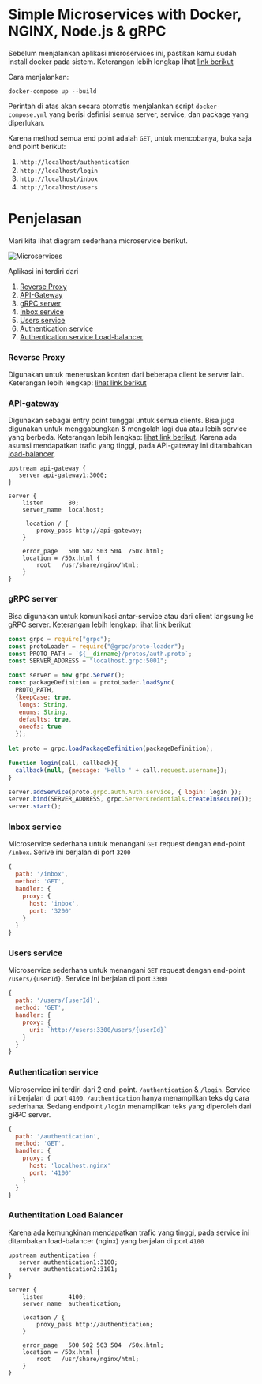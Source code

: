 # Simple Microservices with Docker, NGINX, Node.js & gRPC 

Sebelum menjalankan aplikasi microservices ini, pastikan kamu sudah install docker pada sistem. Keterangan lebih lengkap lihat [link berikut](https://docs.docker.com/install/)

Cara menjalankan:
```console
docker-compose up --build
```
Perintah di atas akan secara otomatis menjalankan script `docker-compose.yml` yang berisi definisi semua server, service, dan package yang diperlukan.

Karena method semua end point adalah `GET`, untuk mencobanya, buka saja end point berikut:
1. `http://localhost/authentication`
2. `http://localhost/login`
3. `http://localhost/inbox`
4. `http://localhost/users`

# Penjelasan

Mari kita lihat diagram sederhana microservice berikut.

![Microservices](https://github.com/ynwd/simple-node-microservices/blob/master/docs/microservices.svg "Microservices")

Aplikasi ini terdiri dari 
1. [Reverse Proxy](https://github.com/ynwd/simple-node-microservices/blob/master/README.md#reverse-proxy)
2. [API-Gateway](https://github.com/ynwd/simple-node-microservices/blob/master/README.md#api-gateway)
3. [gRPC server](https://github.com/ynwd/simple-node-microservices/blob/master/README.md#grpc-server)
4. [Inbox service](https://github.com/ynwd/simple-node-microservices/blob/master/README.md#inbox-service)
5. [Users service](https://github.com/ynwd/simple-node-microservices/blob/master/README.md#users-service)
6. [Authentication service](https://github.com/ynwd/simple-node-microservices/blob/master/README.md#authentication-service)
7. [Authentication service Load-balancer](https://github.com/ynwd/simple-node-microservices/blob/master/README.md#authentitation-load-balancer)


### Reverse Proxy
Digunakan untuk meneruskan konten dari beberapa client ke server lain. Keterangan lebih lengkap: [lihat link berikut](https://www.nginx.com/resources/glossary/reverse-proxy-server/)

### API-gateway
Digunakan sebagai entry point tunggal untuk semua clients. Bisa juga digunakan untuk menggabungkan & mengolah lagi dua atau lebih service yang berbeda. Keterangan lebih lengkap: [lihat link berikut](https://microservices.io/patterns/apigateway.html). Karena ada asumsi mendapatkan trafic yang tinggi, pada API-gateway ini ditambahkan [load-balancer](https://github.com/ynwd/simple-node-microservices/blob/master/nginx/service.auth.conf). 

```apacheconf
upstream api-gateway {
   server api-gateway1:3000; 
}

server {
    listen       80;
    server_name  localhost;

     location / {
        proxy_pass http://api-gateway;
    }

    error_page   500 502 503 504  /50x.html;
    location = /50x.html {
        root   /usr/share/nginx/html;
    }
}
```

### gRPC server
Bisa digunakan untuk komunikasi antar-service atau dari client langsung ke gRPC server. Keterangan lebih lengkap: [lihat link berikut](https://itnext.io/effectively-communicate-between-microservices-de7252ba2f3c)

```javascript
const grpc = require("grpc");
const protoLoader = require("@grpc/proto-loader");
const PROTO_PATH = `${__dirname}/protos/auth.proto`;
const SERVER_ADDRESS = "localhost.grpc:5001";

const server = new grpc.Server();
const packageDefinition = protoLoader.loadSync(
  PROTO_PATH,
  {keepCase: true,
   longs: String,
   enums: String,
   defaults: true,
   oneofs: true
  });
 
let proto = grpc.loadPackageDefinition(packageDefinition);

function login(call, callback){
  callback(null, {message: 'Hello ' + call.request.username});
}

server.addService(proto.grpc.auth.Auth.service, { login: login });
server.bind(SERVER_ADDRESS, grpc.ServerCredentials.createInsecure());
server.start();
```


### Inbox service
Microservice sederhana untuk menangani `GET` request dengan end-point `/inbox`.
Serive ini berjalan di port `3200`

```javascript
{
  path: '/inbox',
  method: 'GET',
  handler: {
    proxy: {
      host: 'inbox',             
      port: '3200'
    }
  }
}
```

### Users service 
Microservice sederhana untuk menangani `GET` request dengan end-point `/users/{userId}`. Service ini berjalan di port `3300`

```javascript
{
  path: '/users/{userId}',
  method: 'GET',
  handler: {
    proxy: {
      uri: `http://users:3300/users/{userId}`
    }
  }
}

```

### Authentication service
Microservice ini terdiri dari 2 end-point. `/authentication` & `/login`. Service ini berjalan di port `4100`. `/authentication` hanya menampilkan teks dg cara sederhana. Sedang endpoint `/login` menampilkan teks yang diperoleh dari gRPC server.

```javascript
{
  path: '/authentication',
  method: 'GET',
  handler: {
    proxy: {
      host: 'localhost.nginx'
      port: '4100'
    }
  }
}
```

### Authentitation Load Balancer
Karena ada kemungkinan mendapatkan trafic yang tinggi, pada service ini ditambakan load-balancer (nginx) yang berjalan di port `4100`

```apacheconf
upstream authentication {
   server authentication1:3100; 
   server authentication2:3101;
}

server {
    listen       4100;
    server_name  authentication;
    
    location / {
        proxy_pass http://authentication;
    }

    error_page   500 502 503 504  /50x.html;
    location = /50x.html {
        root   /usr/share/nginx/html;
    }
}
```

